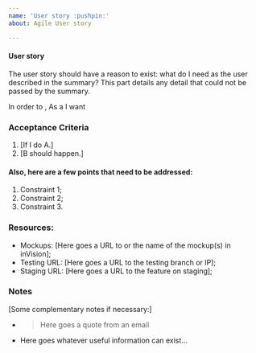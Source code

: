 ```yaml
---
name: 'User story :pushpin:'
about: Agile User story

---
```


#### User story
The user story should have a reason to exist: what do I need as the user described in the summary?
This part details any detail that could not be passed by the summary.


In order to <achieve some business value>,
As a <stakeholder type>
I want <some new system feature>

### Acceptance Criteria

1. [If I do A.]
1. [B should happen.]

#### Also, here are a few points that need to be addressed:

1. Constraint 1;
1. Constraint 2;
1. Constraint 3.



### Resources:

* Mockups: [Here goes a URL to or the name of the mockup(s) in inVision];
* Testing URL: [Here goes a URL to the testing branch or IP];
* Staging URL: [Here goes a URL to the feature on staging];


### Notes

[Some complementary notes if necessary:]

* > Here goes a quote from an email
* Here goes whatever useful information can exist…
